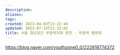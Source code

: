 ```yaml
---
description:
aliases: 
tags: 
created: 2023-04-03T15:22:44
updated: 2023-07-15T21:33:02
title: 서울 청년공간 무중력지대 양천 - 무중력 영화제
---
```

https://blog.naver.com/youthzone0_0/222818774372

